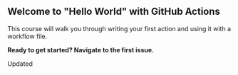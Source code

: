 ## Welcome to "Hello World" with GitHub Actions

This course will walk you through writing your first action and using it with a workflow file. 

**Ready to get started? Navigate to the first issue.**

Updated
